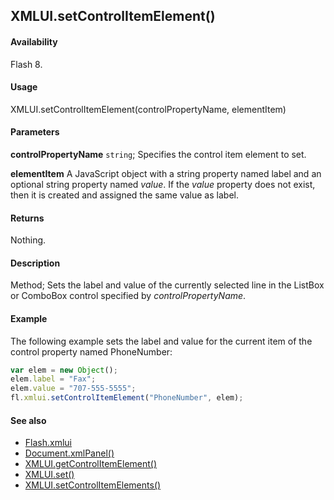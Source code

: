 ## XMLUI.setControlItemElement()

#### Availability

Flash 8.

#### Usage

XMLUI.setControlItemElement(controlPropertyName, elementItem)

#### Parameters

**controlPropertyName** `string`; Specifies the control item element to set.

**elementItem** A JavaScript object with a string property named label and an optional string property named *value*. If the *value* property does not exist, then it is created and assigned the same value as label.

#### Returns

Nothing.

#### Description

Method; Sets the label and value of the currently selected line in the ListBox or ComboBox control specified by
*controlPropertyName*.

#### Example

The following example sets the label and value for the current item of the control property named PhoneNumber:

```javascript
var elem = new Object();
elem.label = "Fax";
elem.value = "707-555-5555";
fl.xmlui.setControlItemElement("PhoneNumber", elem);
```

#### See also

- [Flash.xmlui](../Flash_object/Flash81.md)
- [Document.xmlPanel()](../Document_object/Document6198.md)
- [XMLUI.getControlItemElement()](../XMLUI_object/XMLUI3.md)
- [XMLUI.set()](../XMLUI_object/XMLUI6.md)
- [XMLUI.setControlItemElements()](../XMLUI_object/XMLUI8.md)
